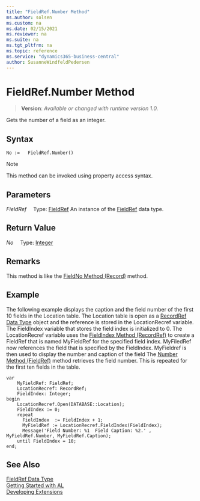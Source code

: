 ```yaml
---
title: "FieldRef.Number Method"
ms.author: solsen
ms.custom: na
ms.date: 02/15/2021
ms.reviewer: na
ms.suite: na
ms.tgt_pltfrm: na
ms.topic: reference
ms.service: "dynamics365-business-central"
author: SusanneWindfeldPedersen
---
```

[//]: # (START>DO_NOT_EDIT)
[//]: # (IMPORTANT:Do not edit any of the content between here and the END>DO_NOT_EDIT.)
[//]: # (Any modifications should be made in the .xml files in the ModernDev repo.)
# FieldRef.Number Method
> **Version**: _Available or changed with runtime version 1.0._

Gets the number of a field as an integer.


## Syntax
```
No :=   FieldRef.Number()
```
> [!NOTE]
> This method can be invoked using property access syntax.

## Parameters
*FieldRef*
&emsp;Type: [FieldRef](fieldref-data-type.md)
An instance of the [FieldRef](fieldref-data-type.md) data type.

## Return Value
*No*
&emsp;Type: [Integer](../integer/integer-data-type.md)



[//]: # (IMPORTANT: END>DO_NOT_EDIT)

## Remarks

This method is like the [FieldNo Method \(Record\)](../../methods-auto/record/record-fieldno-method.md) method.  
  
## Example

The following example displays the caption and the field number of the first 10 fields in the Location table. The Location table is open as a [RecordRef Data Type](../../datatypes/devenv-recordref-data-type.md) object and the reference is stored in the LocationRecref variable. The FieldIndex variable that stores the field index is initialized to 0. The LocationRecref variable uses the [FieldIndex Method \(RecordRef\)](../../methods-auto/recordref/recordref-fieldindex-method.md) to create a FieldRef that is named MyFieldRef for the specified field index. MyFiledRef now references the field that is specified by the FieldIndex. MyFieldref is then used to display the number and caption of the field The [Number Method \(FieldRef\)](../../methods-auto/fieldref/fieldref-number-method.md) method retrieves the field number. This is repeated for the first ten fields in the table.
 
```al
var
    MyFieldRef: FieldRef;
    LocationRecref: RecordRef;
    FieldIndex: Integer;
begin
    LocationRecref.Open(DATABASE::Location);  
    FieldIndex := 0;  
    repeat  
      FieldIndex  := FieldIndex + 1;  
      MyFieldRef := LocationRecref.FieldIndex(FieldIndex);  
      Message('Field Number: %1  Field Caption: %2.' , MyFieldRef.Number, MyFieldRef.Caption);  
    until FieldIndex = 10;  
end;
```  
  
## See Also
[FieldRef Data Type](fieldref-data-type.md)  
[Getting Started with AL](../../devenv-get-started.md)  
[Developing Extensions](../../devenv-dev-overview.md)